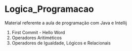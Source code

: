 # Logica_Programacao

Material referente a aula de programação com Java e Intellij

1. First Commit - Hello Word
2. Operadores Aritiméticos
3. Operadores de Igualdade, Lógicos e Relacionais
